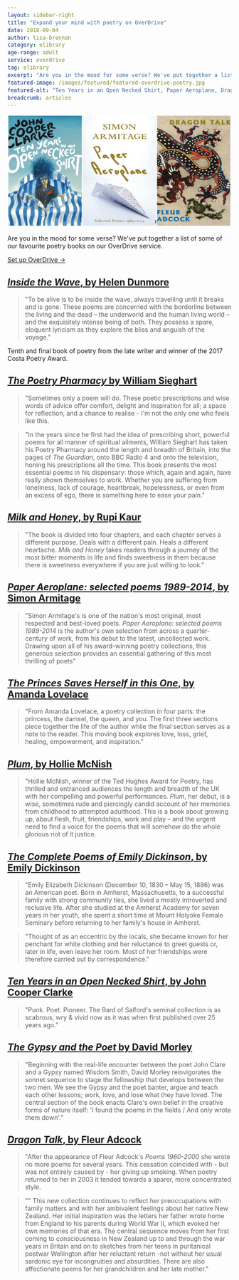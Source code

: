 ```yaml
---
layout: sidebar-right
title: "Expand your mind with poetry on OverDrive"
date: 2018-09-04
author: lisa-brennan
category: elibrary
age-range: adult
service: overdrive
tag: elibrary
excerpt: "Are you in the mood for some verse? We've put together a list of some of our favourite poetry books on our OverDrive service."
featured-image: /images/featured/featured-overdrive-poetry.jpg
featured-alt: "Ten Years in an Open Necked Shirt, Paper Aeroplane, Dragon Talk"
breadcrumb: articles
---
```


![Ten Years in an Open Necked Shirt, Paper Aeroplane, Dragon Talk](/images/featured/featured-overdrive-poetry.jpg)

Are you in the mood for some verse? We've put together a list of some of our favourite poetry books on our OverDrive service.

[Set up OverDrive &rarr;](/elibrary/overdrive/)

## [<cite>Inside the Wave</cite>, by Helen Dunmore](https://suffolklibraries.overdrive.com/media/3295068)

> "To be alive is to be inside the wave, always travelling until it breaks and is gone. These poems are concerned with the borderline between the living and the dead – the underworld and the human living world – and the exquisitely intense being of both. They possess a spare, eloquent lyricism as they explore the bliss and anguish of the voyage."

Tenth and final book of poetry from the late writer and winner of the 2017 Costa Poetry Award.

## [<cite>The Poetry Pharmacy</cite> by William Sieghart](https://suffolklibraries.overdrive.com/media/3513280)

> "Sometimes only a poem will do. These poetic prescriptions and wise words of advice offer comfort, delight and inspiration for all; a space for reflection, and a chance to realise - I'm not the only one who feels like this.

> "In the years since he first had the idea of prescribing short, powerful poems for all manner of spiritual ailments, William Sieghart has taken his Poetry Pharmacy around the length and breadth of Britain, into the pages of <cite>The Guardian</cite>, onto BBC Radio 4 and onto the television, honing his prescriptions all the time. This book presents the most essential poems in his dispensary: those which, again and again, have really shown themselves to work. Whether you are suffering from loneliness, lack of courage, heartbreak, hopelessness, or even from an excess of ego, there is something here to ease your pain."

## [<cite>Milk and Honey</cite>, by Rupi Kaur](https://suffolklibraries.overdrive.com/media/2412921)

> "The book is divided into four chapters, and each chapter serves a different purpose. Deals with a different pain. Heals a different heartache. <cite>Milk and Honey</cite> takes readers through a journey of the most bitter moments in life and finds sweetness in them because there is sweetness everywhere if you are just willing to look."

## [<cite>Paper Aeroplane: selected poems 1989-2014</cite>, by Simon Armitage](https://suffolklibraries.overdrive.com/media/1772129)

> "Simon Armitage's is one of the nation's most original, most respected and best-loved poets. <cite>Paper Aeroplane: selected poems 1989-2014</cite> is the author's own selection from across a quarter-century of work, from his debut to the latest, uncollected work. Drawing upon all of his award-winning poetry collections, this generous selection provides an essential gathering of this most thrilling of poets"

## [<cite>The Princes Saves Herself in this One</cite>, by Amanda Lovelace](https://suffolklibraries.overdrive.com/media/3130184)

> "From Amanda Lovelace, a poetry collection in four parts: the princess, the damsel, the queen, and you. The first three sections piece together the life of the author while the final section serves as a note to the reader. This moving book explores love, loss, grief, healing, empowerment, and inspiration."

## [<cite>Plum</cite>, by Hollie McNish](https://suffolklibraries.overdrive.com/media/3285999)

> "Hollie McNish, winner of the Ted Hughes Award for Poetry, has thrilled and entranced audiences the length and breadth of the UK with her compelling and powerful performances. <cite>Plum</cite>, her debut, is a wise, sometimes rude and piercingly candid account of her memories from childhood to attempted adulthood. This is a book about growing up, about flesh, fruit, friendships, work and play – and the urgent need to find a voice for the poems that will somehow do the whole glorious riot of it justice.

## [<cite>The Complete Poems of Emily Dickinson</cite>, by Emily Dickinson](https://suffolklibraries.overdrive.com/media/3151161)

> "Emily Elizabeth Dickinson (December 10, 1830 – May 15, 1886) was an American poet. Born in Amherst, Massachusetts, to a successful family with strong community ties, she lived a mostly introverted and reclusive life. After she studied at the Amherst Academy for seven years in her youth, she spent a short time at Mount Holyoke Female Seminary before returning to her family's house in Amherst.

> "Thought of as an eccentric by the locals, she became known for her penchant for white clothing and her reluctance to greet guests or, later in life, even leave her room. Most of her friendships were therefore carried out by correspondence."

## [<cite>Ten Years in an Open Necked Shirt</cite>, by John Cooper Clarke](https://suffolklibraries.overdrive.com/media/1773548)

> "Punk. Poet. Pioneer. The Bard of Salford's seminal collection is as scabrous, wry & vivid now as it was when first published over 25 years ago."

## [<cite>The Gypsy and the Poet</cite> by David Morley](https://suffolklibraries.overdrive.com/media/1363545)

> "Beginning with the real-life encounter between the poet John Clare and a Gypsy named Wisdom Smith, David Morley reinvigorates the sonnet sequence to stage the fellowship that develops between the two men. We see the Gypsy and the poet banter, argue and teach each other lessons; work, love, and lose what they have loved. The central section of the book enacts Clare's own belief in the creative forms of nature itself: 'I found the poems in the fields / And only wrote them down'."

## [<cite>Dragon Talk</cite>, by Fleur Adcock](https://suffolklibraries.overdrive.com/media/1545504)

> "After the appearance of Fleur Adcock's <cite>Poems 1960-2000</cite> she wrote no more poems for several years. This cessation coincided with - but was not entirely caused by - her giving up smoking. When poetry returned to her in 2003 it tended towards a sparer, more concentrated style.

> "" This new collection continues to reflect her preoccupations with family matters and with her ambivalent feelings about her native New Zealand. Her initial inspiration was the letters her father wrote home from England to his parents during World War II, which evoked her own memories of that era. The central sequence moves from her first coming to consciousness in New Zealand up to and through the war years in Britain and on to sketches from her teens in puritanical postwar Wellington after her reluctant return -not without her usual sardonic eye for incongruities and absurdities. There are also affectionate poems for her grandchildren and her late mother."
